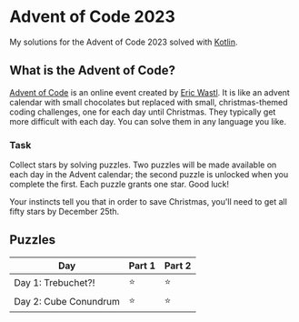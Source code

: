 # Advent of Code 2023

My solutions for the Advent of Code 2023 solved with [Kotlin](https://kotlinlang.org/).

## What is the Advent of Code?

[Advent of Code](https://adventofcode.com/2021) is an online event created
by [Eric Wastl](https://twitter.com/ericwastl). It is like an advent calendar with small chocolates but replaced with
small, christmas-themed coding challenges, one for each day until Christmas. They typically get more difficult with each
day. You can solve them in any language you like.

### Task

Collect stars by solving puzzles. Two puzzles will be made available on each day in the Advent calendar; the second
puzzle is unlocked when you complete the first. Each puzzle grants one star. Good luck!

Your instincts tell you that in order to save Christmas, you'll need to get all fifty stars by December 25th.

## Puzzles

| Day                   | Part 1 | Part 2 |
|-----------------------|--------|--------|
| Day 1: Trebuchet?!    | ⭐      | ⭐      |
| Day 2: Cube Conundrum | ⭐      | ⭐      |
